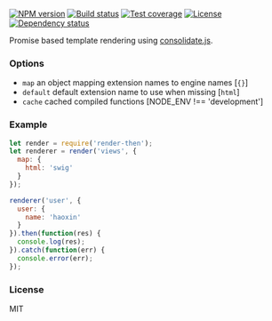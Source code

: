 [![NPM version][npm-img]][npm-url]
[![Build status][travis-img]][travis-url]
[![Test coverage][coveralls-img]][coveralls-url]
[![License][license-img]][license-url]
[![Dependency status][david-img]][david-url]

Promise based template rendering using [consolidate.js](https://github.com/tj/consolidate.js).

### Options

- `map` an object mapping extension names to engine names [`{}`]
- `default` default extension name to use when missing [`html`]
- `cache` cached compiled functions [NODE_ENV !== 'development']

### Example

```js
let render = require('render-then');
let renderer = render('views', {
  map: {
    html: 'swig'
  }
});

renderer('user', {
  user: {
    name: 'haoxin'
  }
}).then(function(res) {
  console.log(res);
}).catch(function(err) {
  console.error(err);
});
```

### License
MIT

[npm-img]: https://img.shields.io/npm/v/render-then.svg?style=flat-square
[npm-url]: https://npmjs.org/package/render-then
[travis-img]: https://img.shields.io/travis/coderhaoxin/render-then.svg?style=flat-square
[travis-url]: https://travis-ci.org/coderhaoxin/render-then
[coveralls-img]: https://img.shields.io/coveralls/coderhaoxin/render-then.svg?style=flat-square
[coveralls-url]: https://coveralls.io/r/coderhaoxin/render-then?branch=master
[license-img]: https://img.shields.io/badge/license-MIT-green.svg?style=flat-square
[license-url]: http://opensource.org/licenses/MIT
[david-img]: https://img.shields.io/david/coderhaoxin/render-then.svg?style=flat-square
[david-url]: https://david-dm.org/coderhaoxin/render-then
